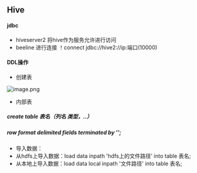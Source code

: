 ## Hive
#### jdbc
* hiveserver2 将hive作为服务允许进行访问
* beeline 进行连接 ！connect jdbc://hive2://ip:端口(10000)
#### DDL操作
* 创建表

 ![image.png](https://upload-images.jianshu.io/upload_images/14466577-8445a330d0d7667b.png?imageMogr2/auto-orient/strip%7CimageView2/2/w/1240)
 * 内部表
 ##### create table 表名（列名 类型，..）
 ##### row format delimited fields terminated by '';
*  导入数据：
  * 从hdfs上导入数据：load data inpath 'hdfs上的文件路径' into table 表名;
  * 从本地上导入数据：load data local inpath '文件路径' into table 表名;
